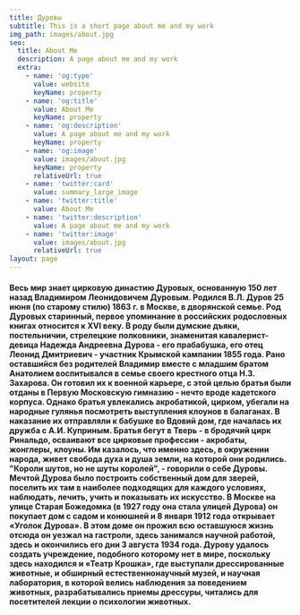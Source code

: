 ```yaml
---
title: Дуровы
subtitle: This is a short page about me and my work
img_path: images/about.jpg
seo:
  title: About Me
  description: A page about me and my work
  extra:
    - name: 'og:type'
      value: website
      keyName: property
    - name: 'og:title'
      value: About Me
      keyName: property
    - name: 'og:description'
      value: A page about me and my work
      keyName: property
    - name: 'og:image'
      value: images/about.jpg
      keyName: property
      relativeUrl: true
    - name: 'twitter:card'
      value: summary_large_image
    - name: 'twitter:title'
      value: About Me
    - name: 'twitter:description'
      value: A page about me and my work
    - name: 'twitter:image'
      value: images/about.jpg
      relativeUrl: true
layout: page
---
```

#### Весь мир знает цирковую династию Дуровых, основанную 150 лет&#xA;назад Владимиром Леонидовичем Дуровым.&#xA;Родился В.Л. Дуров 25 июня (по старому стилю) 1863 г. в Москве, в&#xA;дворянской семье. Род Дуровых старинный, первое упоминание в&#xA;российских родословных книгах относится к XVI веку. В роду были&#xA;думские дъяки, постельничии, стрелецкие полковники, знаменитая&#xA;кавалерист-девица Надежда Андреевна Дурова - его прабабушка, его&#xA;отец Леонид Дмитриевич - участник Крымской кампании 1855 года.&#xA;Рано оставшийся без родителей Владимир вместе с младшим братом&#xA;Анатолием воспитывался в семье своего крестного отца Н.З. Захарова.&#xA;Он готовил их к военной карьере, с этой целью братья были отданы в&#xA;Первую Московскую гимназию - нечто вроде кадетского корпуса.&#xA;Однако братья увлекались акробатикой, цирком, убегали на народные&#xA;гулянья посмотреть выступления клоунов в балаганах. В наказание их&#xA;отправляли к бабушке во Вдовий дом, где началась их дружба с А.И.&#xA;Куприным.&#xA;Братья бегут в Тверь - в бродячий цирк Ринальдо, осваивают все&#xA;цирковые профессии - акробаты, жонглеры, клоуны. Им казалось, что&#xA;именно здесь, в окружении народа, живет свобода духа и душа земли,&#xA;на которой они родились. "Короли шутов, но не шуты королей", -&#xA;говорили о себе Дуровы.&#xA;Мечтой Дурова было построить собственный дом для зверей, поселить&#xA;их там в наиболее подходящих для каждого условиях, наблюдать,&#xA;лечить, учить и показывать их искусство. В Москве на улице Старая&#xA;Божедомка (в 1927 году она стала улицей Дурова) он покупает дом с&#xA;садом и конюшней и 8 января 1912 года открывает «Уголок Дурова».&#xA;В этом доме он прожил всю оставшуюся жизнь отсюда он уезжал на&#xA;гастроли, здесь занимался научной работой, здесь и окончились его&#xA;дни 3 августа 1934 года. Дурову удалось создать учреждение,&#xA;подобного которому нет в мире, поскольку здесь находился и «Театр&#xA;Крошка», где выступали дрессированные животные, и обширный&#xA;естественнонаучный музей, и научная лаборатория, в которой велись&#xA;наблюдения за поведением животных, разрабатывались приемы&#xA;дрессуры, читались для посетителей лекции о психологии животных.&#xA;&#xA;
